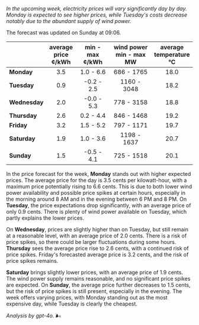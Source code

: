 *In the upcoming week, electricity prices will vary significantly day by day. Monday is expected to see higher prices, while Tuesday's costs decrease notably due to the abundant supply of wind power.*

The forecast was updated on Sunday at 09:06.

|            | average<br>price<br>¢/kWh | min - max<br>¢/kWh | wind power<br>min - max<br>MW | average<br>temperature<br>°C |
|:-----------|:----------------:|:----------------:|:-------------:|:-------------:|
| **Monday** | 3.5 | 1.0 - 6.6 | 686 - 1765 | 18.0 |
| **Tuesday**   | 0.9 | -0.2 - 2.5 | 1160 - 3048 | 18.2 |
| **Wednesday** | 2.0 | -0.0 - 5.3 | 778 - 3158 | 18.8 |
| **Thursday**   | 2.6 | 0.2 - 4.4 | 846 - 1468 | 19.2 |
| **Friday** | 3.2 | 1.5 - 5.2 | 797 - 1171 | 19.7 |
| **Saturday**  | 1.9 | 1.0 - 3.6 | 1198 - 1637 | 20.7 |
| **Sunday** | 1.5 | -0.5 - 4.1 | 725 - 1518 | 20.1 |

In the price forecast for the week, **Monday** stands out with higher expected prices. The average price for the day is 3.5 cents per kilowatt-hour, with a maximum price potentially rising to 6.6 cents. This is due to both lower wind power availability and possible price spikes at certain hours, especially in the morning around 8 AM and in the evening between 6 PM and 8 PM. On **Tuesday**, the price expectations drop significantly, with an average price of only 0.9 cents. There is plenty of wind power available on Tuesday, which partly explains the lower prices.

On **Wednesday**, prices are slightly higher than on Tuesday, but still remain at a reasonable level, with an average price of 2.0 cents. There is a risk of price spikes, so there could be larger fluctuations during some hours. **Thursday** sees the average price rise to 2.6 cents, with a continued risk of price spikes. Friday's forecasted average price is 3.2 cents, and the risk of price spikes remains.

**Saturday** brings slightly lower prices, with an average price of 1.9 cents. The wind power supply remains reasonable, and no significant price spikes are expected. On **Sunday**, the average price further decreases to 1.5 cents, but the risk of price spikes is still present, especially in the evening. The week offers varying prices, with Monday standing out as the most expensive day, while Tuesday is clearly the cheapest.

*Analysis by gpt-4o.* 🌬️
